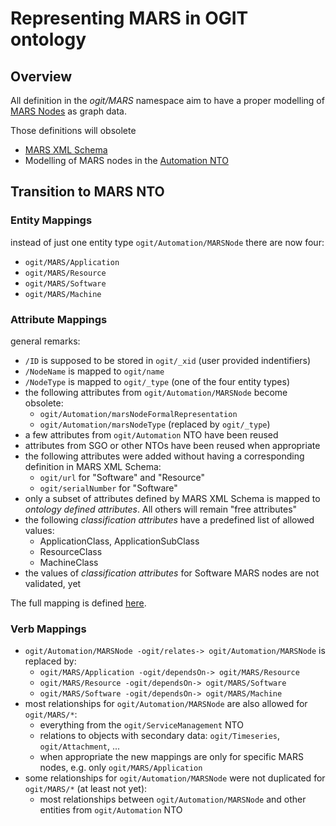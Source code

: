 # Representing MARS in OGIT ontology

## Overview

All definition in the _ogit/MARS_ namespace aim to have a proper modelling of
[MARS Nodes](https:///github.com/arago/MARS-Schema) as graph data.

Those definitions will obsolete

* [MARS XML Schema](https://github.com/arago/MARS-Schema/blob/master/schemas/MARSSchema2015.xsd)
* Modelling of MARS nodes in the [Automation NTO](../Automation/)


## Transition to MARS NTO

### Entity Mappings

instead of just one entity type `ogit/Automation/MARSNode` there are now four:

* `ogit/MARS/Application`
* `ogit/MARS/Resource`
* `ogit/MARS/Software`
* `ogit/MARS/Machine`

### Attribute Mappings

general remarks:

* `/ID` is supposed to be stored in `ogit/_xid` (user provided indentifiers)
* `/NodeName` is mapped to `ogit/name`
* `/NodeType` is mapped to `ogit/_type` (one of the four entity types)
* the following attributes from `ogit/Automation/MARSNode` become obsolete:
  * `ogit/Automation/marsNodeFormalRepresentation`
  * `ogit/Automation/marsNodeType` (replaced by `ogit/_type`)
* a few attributes from  `ogit/Automation` NTO have been reused
* attributes from SGO or other NTOs have been reused when appropriate
* the following attributes were added without having a corresponding definition in MARS XML Schema:
  * `ogit/url` for "Software" and "Resource"
  * `ogit/serialNumber` for "Software"
* only a subset of attributes defined by MARS XML Schema is mapped to _ontology defined attributes_. All others will remain "free attributes"
* the following _classification attributes_ have a predefined list of allowed values:
  * ApplicationClass, ApplicationSubClass
  * ResourceClass
  * MachineClass
* the values of _classification attributes_ for Software MARS nodes are not validated, yet

The full mapping is defined [here](AttributeMapping).

### Verb Mappings

* `ogit/Automation/MARSNode -ogit/relates-> ogit/Automation/MARSNode` is replaced by:
  * `ogit/MARS/Application -ogit/dependsOn-> ogit/MARS/Resource`
  * `ogit/MARS/Resource -ogit/dependsOn-> ogit/MARS/Software`
  * `ogit/MARS/Software -ogit/dependsOn-> ogit/MARS/Machine`
* most relationships for `ogit/Automation/MARSNode` are also allowed for `ogit/MARS/*`:
  * everything from the `ogit/ServiceManagement` NTO
  * relations to objects with secondary data: `ogit/Timeseries`, `ogit/Attachment`, ...
  * when appropriate the new mappings are only for specific MARS nodes, e.g. only `ogit/MARS/Application`
* some relationships for `ogit/Automation/MARSNode` were not duplicated for `ogit/MARS/*` (at least not yet):
  * most relationships between `ogit/Automation/MARSNode` and other entities from `ogit/Automation` NTO
